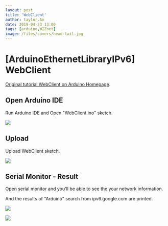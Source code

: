 ```yaml
---
layout: post
title: 'WebClient'
author: taylor.An
date: 2019-04-23 13:00
tags: [arduino,WIZnet]
image: /files/covers/head-tail.jpg
---
```


<a id="forkme" href="https://github.com/Wiznet/Ethernet/tree/IPv6"></a>

# [ArduinoEthernetLibraryIPv6] WebClient

[Original tutorial WebClient on Arduino Homepage](https://www.arduino.cc/en/Tutorial/WebClient).

## Open Arduino IDE

Run Arduino IDE and Open "WebClient.ino" sketch.

![](https://github.com/Wiznet/Ethernet/wiki/Jpg/IPv6/WebClient/1-IDE-Open.JPG)

## Upload

Upload WebClient sketch.

![](https://github.com/Wiznet/Ethernet/wiki/Jpg/IPv6/WebClient/2-IDE-Upload.JPG)

## Serial Monitor - Result

Open serial monitor and you'll be able to see the your network information.

And the results of "Arduino" search from ipv6.google.com are printed.

![](https://github.com/Wiznet/Ethernet/wiki/Jpg/IPv6/WebClient/3-Serial%20Monitor.JPG)

![](https://github.com/Wiznet/Ethernet/wiki/Jpg/IPv6/WebClient/4-Serial%20Monitor.JPG)

